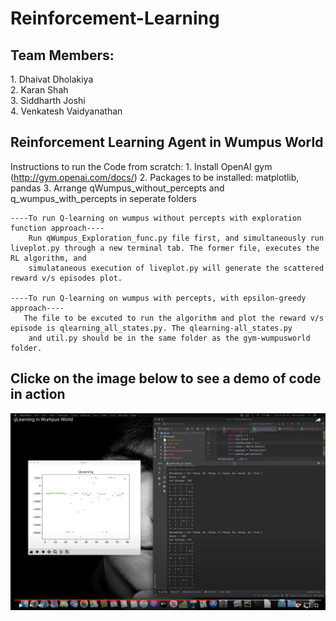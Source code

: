 # Reinforcement-Learning

<h2>Team Members:<br/></h2>
    1. Dhaivat Dholakiya<br/> 
    2. Karan Shah<br/>
    3. Siddharth Joshi<br/>
    4. Venkatesh Vaidyanathan<br/>
    
<h2>Reinforcement Learning Agent in Wumpus World</h2>

Instructions to run the Code from scratch:
    1. Install OpenAI gym (http://gym.openai.com/docs/)
    2. Packages to be installed: matplotlib, pandas
    3. Arrange qWumpus_without_percepts and q_wumpus_with_percepts in seperate folders
    
    ----To run Q-learning on wumpus without percepts with exploration function approach----
        Run qWumpus_Exploration_func.py file first, and simultaneously run liveplot.py through a new terminal tab. The former file, executes the RL algorithm, and
        simulataneous execution of liveplot.py will generate the scattered reward v/s episodes plot.
    
    ----To run Q-learning on wumpus with percepts, with epsilon-greedy approach----    
       The file to be excuted to run the algorithm and plot the reward v/s episode is qlearning_all_states.py. The qlearning-all_states.py
        and util.py should be in the same folder as the gym-wumpusworld folder.


<h2>Clicke on the image below to see a demo of code in action</h2>


[![image alt text](https://github.com/iamkrs9/Reinforcement-Learning/blob/8dd4d8d07611ec5713d987f31dcf40d686abc0ae/YouTube%20video%20Screenshot.png)](https://www.youtube.com/watch?v=OdnHYFdTliI)

